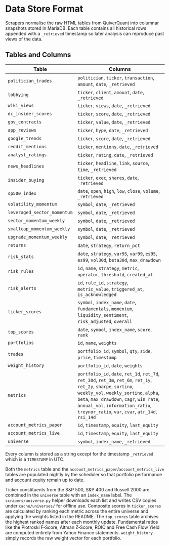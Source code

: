 # Data Store Format

Scrapers normalise the raw HTML tables from QuiverQuant into columnar snapshots stored in MariaDB.
Each table contains all historical rows appended with a `_retrieved` timestamp so later
analysis can reproduce past views of the data.

## Tables and Columns

| Table | Columns |
|-------|---------|
| `politician_trades` | `politician`, `ticker`, `transaction`, `amount`, `date`, `_retrieved` |
| `lobbying` | `ticker`, `client`, `amount`, `date`, `_retrieved` |
| `wiki_views` | `ticker`, `views`, `date`, `_retrieved` |
| `dc_insider_scores` | `ticker`, `score`, `date`, `_retrieved` |
| `gov_contracts` | `ticker`, `value`, `date`, `_retrieved` |
| `app_reviews` | `ticker`, `hype`, `date`, `_retrieved` |
| `google_trends` | `ticker`, `score`, `date`, `_retrieved` |
| `reddit_mentions` | `ticker`, `mentions`, `date`, `_retrieved` |
| `analyst_ratings` | `ticker`, `rating`, `date`, `_retrieved` |
| `news_headlines` | `ticker`, `headline`, `link`, `source`, `time`, `_retrieved` |
| `insider_buying` | `ticker`, `exec`, `shares`, `date`, `_retrieved` |
| `sp500_index` | `date`, `open`, `high`, `low`, `close`, `volume`, `_retrieved` |
| `volatility_momentum` | `symbol`, `date`, `_retrieved` |
| `leveraged_sector_momentum` | `symbol`, `date`, `_retrieved` |
| `sector_momentum_weekly` | `symbol`, `date`, `_retrieved` |
| `smallcap_momentum_weekly` | `symbol`, `date`, `_retrieved` |
| `upgrade_momentum_weekly` | `symbol`, `date`, `_retrieved` |
| `returns` | `date`, `strategy`, `return_pct` |
| `risk_stats` | `date`, `strategy`, `var95`, `var99`, `es95`, `es99`, `vol30d`, `beta30d`, `max_drawdown` |
| `risk_rules` | `id`, `name`, `strategy`, `metric`, `operator`, `threshold`, `created_at` |
| `risk_alerts` | `id`, `rule_id`, `strategy`, `metric_value`, `triggered_at`, `is_acknowledged` |
| `ticker_scores` | `symbol`, `index_name`, `date`, `fundamentals`, `momentum`, `liquidity_sentiment`, `risk_adjusted`, `overall` |
| `top_scores` | `date`, `symbol`, `index_name`, `score`, `rank` |
| `portfolios` | `id`, `name`, `weights` |
| `trades` | `portfolio_id`, `symbol`, `qty`, `side`, `price`, `timestamp` |
| `weight_history` | `portfolio_id`, `date`, `weights` |
| `metrics` | `portfolio_id`, `date`, `ret_1d`, `ret_7d`, `ret_30d`, `ret_3m`, `ret_6m`, `ret_1y`, `ret_2y`, `sharpe`, `sortino`, `weekly_vol`, `weekly_sortino`, `alpha`, `beta`, `max_drawdown`, `cagr`, `win_rate`, `annual_vol`, `information_ratio`, `treynor_ratio`, `var`, `cvar`, `atr_14d`, `rsi_14d` |
| `account_metrics_paper` | `id`, `timestamp`, `equity`, `last_equity` |
| `account_metrics_live` | `id`, `timestamp`, `equity`, `last_equity` |
| `universe` | `symbol`, `index_name`, `_retrieved` |

Every column is stored as a string except for the timestamp `_retrieved` which is a `TIMESTAMP` in UTC.

Both the `metrics` table and the `account_metrics_paper`/`account_metrics_live` tables are populated nightly by
the scheduler so that portfolio performance and account equity remain up
to date.

Ticker constituents from the S&P 500, S&P 400 and Russell 2000 are
combined in the `universe` table with an `index_name` label. The
`scrapers/universe.py` helper downloads each list and writes CSV copies
under `cache/universes/` for offline use.
Composite scores in `ticker_scores` are calculated by ranking each metric
across the entire universe and applying the weights listed in the README.
The `top_scores` table archives the highest ranked names after each monthly update.
Fundamental ratios like the Piotroski F‑Score, Altman Z‑Score, ROIC and
Free Cash Flow Yield are computed entirely from Yahoo Finance statements.
`weight_history` simply records the raw weight vector for each portfolio.
